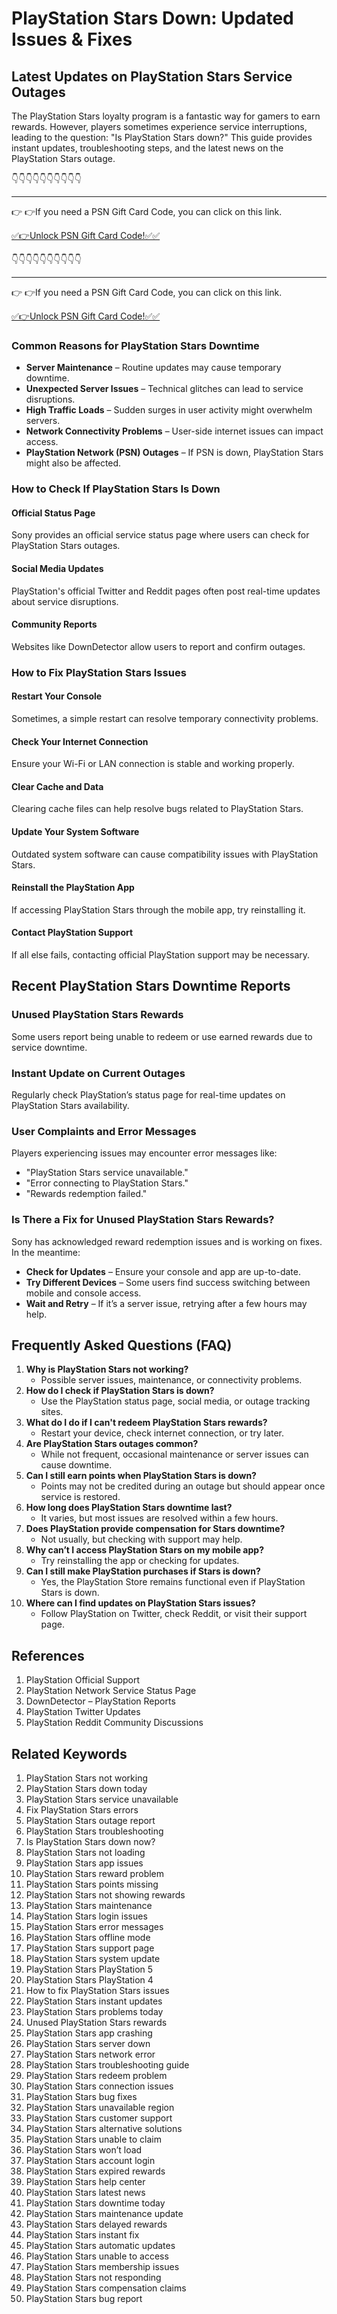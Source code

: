 # PlayStation Stars Down: Updated Issues & Fixes

## Latest Updates on PlayStation Stars Service Outages

The PlayStation Stars loyalty program is a fantastic way for gamers to earn rewards. However, players sometimes experience service interruptions, leading to the question: "Is PlayStation Stars down?" This guide provides instant updates, troubleshooting steps, and the latest news on the PlayStation Stars outage.

👇👇👇👇👇👇👇👇👇👇

---

👉 👉If you need a PSN Gift Card Code, you can click on this link.

[✅👉Unlock PSN Gift Card Code!✅✅ ](https://therewardgate.com/free-psn/)

👇👇👇👇👇👇👇👇👇👇

---

👉 👉If you need a PSN Gift Card Code, you can click on this link.

[✅👉Unlock PSN Gift Card Code!✅✅ ](https://therewardgate.com/free-psn/)


### Common Reasons for PlayStation Stars Downtime

- **Server Maintenance** – Routine updates may cause temporary downtime.
- **Unexpected Server Issues** – Technical glitches can lead to service disruptions.
- **High Traffic Loads** – Sudden surges in user activity might overwhelm servers.
- **Network Connectivity Problems** – User-side internet issues can impact access.
- **PlayStation Network (PSN) Outages** – If PSN is down, PlayStation Stars might also be affected.

### How to Check If PlayStation Stars Is Down

#### Official Status Page
Sony provides an official service status page where users can check for PlayStation Stars outages.

#### Social Media Updates
PlayStation's official Twitter and Reddit pages often post real-time updates about service disruptions.

#### Community Reports
Websites like DownDetector allow users to report and confirm outages.

### How to Fix PlayStation Stars Issues

#### Restart Your Console
Sometimes, a simple restart can resolve temporary connectivity problems.

#### Check Your Internet Connection
Ensure your Wi-Fi or LAN connection is stable and working properly.

#### Clear Cache and Data
Clearing cache files can help resolve bugs related to PlayStation Stars.

#### Update Your System Software
Outdated system software can cause compatibility issues with PlayStation Stars.

#### Reinstall the PlayStation App
If accessing PlayStation Stars through the mobile app, try reinstalling it.

#### Contact PlayStation Support
If all else fails, contacting official PlayStation support may be necessary.

## Recent PlayStation Stars Downtime Reports

### Unused PlayStation Stars Rewards
Some users report being unable to redeem or use earned rewards due to service downtime.

### Instant Update on Current Outages
Regularly check PlayStation’s status page for real-time updates on PlayStation Stars availability.

### User Complaints and Error Messages
Players experiencing issues may encounter error messages like:
- "PlayStation Stars service unavailable."
- "Error connecting to PlayStation Stars."
- "Rewards redemption failed."

### Is There a Fix for Unused PlayStation Stars Rewards?
Sony has acknowledged reward redemption issues and is working on fixes. In the meantime:
- **Check for Updates** – Ensure your console and app are up-to-date.
- **Try Different Devices** – Some users find success switching between mobile and console access.
- **Wait and Retry** – If it’s a server issue, retrying after a few hours may help.

## Frequently Asked Questions (FAQ)

1. **Why is PlayStation Stars not working?**
   - Possible server issues, maintenance, or connectivity problems.
2. **How do I check if PlayStation Stars is down?**
   - Use the PlayStation status page, social media, or outage tracking sites.
3. **What do I do if I can't redeem PlayStation Stars rewards?**
   - Restart your device, check internet connection, or try later.
4. **Are PlayStation Stars outages common?**
   - While not frequent, occasional maintenance or server issues can cause downtime.
5. **Can I still earn points when PlayStation Stars is down?**
   - Points may not be credited during an outage but should appear once service is restored.
6. **How long does PlayStation Stars downtime last?**
   - It varies, but most issues are resolved within a few hours.
7. **Does PlayStation provide compensation for Stars downtime?**
   - Not usually, but checking with support may help.
8. **Why can’t I access PlayStation Stars on my mobile app?**
   - Try reinstalling the app or checking for updates.
9. **Can I still make PlayStation purchases if Stars is down?**
   - Yes, the PlayStation Store remains functional even if PlayStation Stars is down.
10. **Where can I find updates on PlayStation Stars issues?**
    - Follow PlayStation on Twitter, check Reddit, or visit their support page.

## References

1. PlayStation Official Support
2. PlayStation Network Service Status Page
3. DownDetector – PlayStation Reports
4. PlayStation Twitter Updates
5. PlayStation Reddit Community Discussions

## Related Keywords

1. PlayStation Stars not working
2. PlayStation Stars down today
3. PlayStation Stars service unavailable
4. Fix PlayStation Stars errors
5. PlayStation Stars outage report
6. PlayStation Stars troubleshooting
7. Is PlayStation Stars down now?
8. PlayStation Stars not loading
9. PlayStation Stars app issues
10. PlayStation Stars reward problem
11. PlayStation Stars points missing
12. PlayStation Stars not showing rewards
13. PlayStation Stars maintenance
14. PlayStation Stars login issues
15. PlayStation Stars error messages
16. PlayStation Stars offline mode
17. PlayStation Stars support page
18. PlayStation Stars system update
19. PlayStation Stars PlayStation 5
20. PlayStation Stars PlayStation 4
21. How to fix PlayStation Stars issues
22. PlayStation Stars instant updates
23. PlayStation Stars problems today
24. Unused PlayStation Stars rewards
25. PlayStation Stars app crashing
26. PlayStation Stars server down
27. PlayStation Stars network error
28. PlayStation Stars troubleshooting guide
29. PlayStation Stars redeem problem
30. PlayStation Stars connection issues
31. PlayStation Stars bug fixes
32. PlayStation Stars unavailable region
33. PlayStation Stars customer support
34. PlayStation Stars alternative solutions
35. PlayStation Stars unable to claim
36. PlayStation Stars won’t load
37. PlayStation Stars account login
38. PlayStation Stars expired rewards
39. PlayStation Stars help center
40. PlayStation Stars latest news
41. PlayStation Stars downtime today
42. PlayStation Stars maintenance update
43. PlayStation Stars delayed rewards
44. PlayStation Stars instant fix
45. PlayStation Stars automatic updates
46. PlayStation Stars unable to access
47. PlayStation Stars membership issues
48. PlayStation Stars not responding
49. PlayStation Stars compensation claims
50. PlayStation Stars bug report